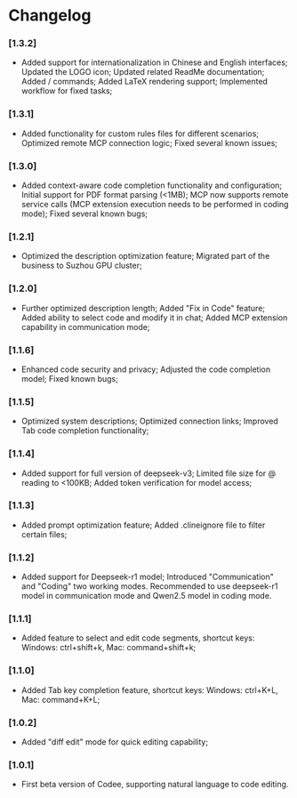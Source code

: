 # Changelog

### [1.3.2]
- Added support for internationalization in Chinese and English interfaces; Updated the LOGO icon; Updated related ReadMe documentation; Added / commands; Added LaTeX rendering support; Implemented workflow for fixed tasks;

### [1.3.1]
- Added functionality for custom rules files for different scenarios; Optimized remote MCP connection logic; Fixed several known issues;

### [1.3.0]
- Added context-aware code completion functionality and configuration; Initial support for PDF format parsing (<1MB); MCP now supports remote service calls (MCP extension execution needs to be performed in coding mode); Fixed several known bugs;

### [1.2.1]
- Optimized the description optimization feature; Migrated part of the business to Suzhou GPU cluster;

### [1.2.0]
- Further optimized description length; Added "Fix in Code" feature; Added ability to select code and modify it in chat; Added MCP extension capability in communication mode;

### [1.1.6]
- Enhanced code security and privacy; Adjusted the code completion model; Fixed known bugs;

### [1.1.5]
- Optimized system descriptions; Optimized connection links; Improved Tab code completion functionality;

### [1.1.4]
- Added support for full version of deepseek-v3; Limited file size for @ reading to <100KB; Added token verification for model access;

### [1.1.3]
- Added prompt optimization feature; Added .clineignore file to filter certain files;

### [1.1.2]
- Added support for Deepseek-r1 model; Introduced "Communication" and "Coding" two working modes. Recommended to use deepseek-r1 model in communication mode and Qwen2.5 model in coding mode.

### [1.1.1]
- Added feature to select and edit code segments, shortcut keys: Windows: ctrl+shift+k, Mac: command+shift+k;

### [1.1.0]
- Added Tab key completion feature, shortcut keys: Windows: ctrl+K+L, Mac: command+K+L;

### [1.0.2]
- Added "diff edit" mode for quick editing capability;

### [1.0.1]
- First beta version of Codee, supporting natural language to code editing.